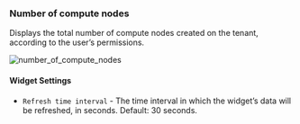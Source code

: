 ### Number of compute nodes
Displays the total number of compute nodes created on the tenant, according to the user’s permissions.

![number_of_compute_nodes](https://docs.cloudify.co/dev/staging/images/ui/widgets/num_of_compute_nodes.png)

#### Widget Settings 
* `Refresh time interval` - The time interval in which the widget’s data will be refreshed, in seconds. Default: 30 seconds.
